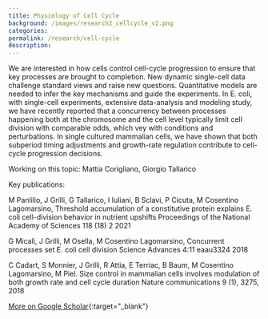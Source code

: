 ```yaml
---
title: Physiology of Cell Cycle
background: /images/research2_cellcycle_v2.png
categories: 
permalink: /research/cell-cycle
description:
---
```

We are interested in how cells control cell-cycle progression to ensure that key processes are brought to completion. New dynamic single-cell data challenge standard views and raise new questions. Quantitative models are needed to infer the key mechanisms and guide the experiments. In E. coli, with single-cell experiments, extensive data-analysis and modeling study, we have recently reported that a concurrency between processes happening both at the chromosome and the cell level typically limit cell division with comparable odds, which vey with conditions and perturbations. In single cultured mammalian cells, we have shown that both subperiod timing adjustments and growth-rate regulation contribute to cell-cycle progression decisions.

Working on this topic: Mattia Corigliano, Giorgio Tallarico

Key publications:

M Panlilio, J Grilli, G Tallarico, I Iuliani, B Sclavi, P Cicuta, M Cosentino Lagomarsino, Threshold accumulation of a constitutive protein explains E. coli cell-division behavior in nutrient upshifts Proceedings of the National Academy of Sciences 118 (18) 2 2021

G Micali, J Grilli, M Osella, M Cosentino Lagomarsino, Concurrent processes set E. coli cell division Science Advances 4:11 eaau3324 2018 

C Cadart, S Monnier, J Grilli, R Attia, E Terriac, B Baum, M Cosentino Lagomarsino, M Piel. Size control in mammalian cells involves modulation of both growth rate and cell cycle duration Nature communications 9 (1), 3275, 2018 

[More on Google Scholar](https://scholar.google.com/citations?user=jJ0S7vUAAAAJ 'Google Scholar'){:target="_blank"}
